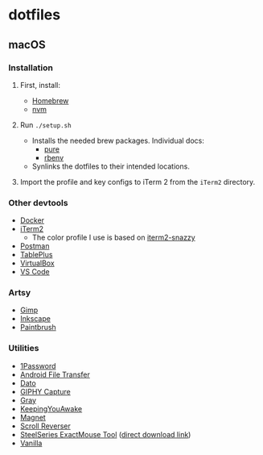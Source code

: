 # dotfiles

## macOS

### Installation

1. First, install:
   - [Homebrew](https://brew.sh/)
   - [nvm](https://github.com/nvm-sh/nvm#installing-and-updating)

2. Run `./setup.sh`
   - Installs the needed brew packages. Individual docs:
     * [pure](https://github.com/sindresorhus/pure)
     * [rbenv](https://github.com/rbenv/rbenv#installation)
   - Synlinks the dotfiles to their intended locations.

3. Import the profile and key configs to iTerm 2 from the `iTerm2` directory.

### Other devtools
- [Docker](https://www.docker.com/products/docker-desktop)
- [iTerm2](https://iterm2.com/downloads.html)
  * The color profile I use is based on [iterm2-snazzy](https://github.com/sindresorhus/iterm2-snazzy)
- [Postman](https://www.getpostman.com/)
- [TablePlus](https://tableplus.com/)
- [VirtualBox](https://www.virtualbox.org/wiki/Downloads)
- [VS Code](https://code.visualstudio.com/)

### Artsy

- [Gimp](https://www.gimp.org/)
- [Inkscape](https://inkscape.org/)
- [Paintbrush](https://paintbrush.sourceforge.io/downloads/)

### Utilities

- [1Password](https://1password.com/)
- [Android File Transfer](https://www.android.com/filetransfer/)
- [Dato](https://apps.apple.com/us/app/dato/id1470584107?mt=12)
- [GIPHY Capture](https://giphy.com/apps/giphycapture)
- [Gray](https://github.com/zenangst/Gray)
- [KeepingYouAwake](https://github.com/newmarcel/KeepingYouAwake)
- [Magnet](https://apps.apple.com/us/app/magnet/id441258766?mt=12)
- [Scroll Reverser](https://pilotmoon.com/scrollreverser/)
- [SteelSeries ExactMouse Tool](https://steelseries.com/engine) ([direct download link](https://downloads.steelseriescdn.com/drivers/tools/steelseries-exactmouse-tool.dmg))
- [Vanilla](https://matthewpalmer.net/vanilla/)
